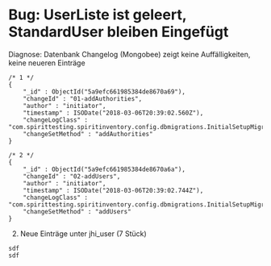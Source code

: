Bug: UserListe ist geleert, StandardUser bleiben Eingefügt
==========================================================


Diagnose: Datenbank Changelog (Mongobee) zeigt keine Auffälligkeiten, keine neueren Einträge

```
/* 1 */
{
    "_id" : ObjectId("5a9efc661985384de8670a69"),
    "changeId" : "01-addAuthorities",
    "author" : "initiator",
    "timestamp" : ISODate("2018-03-06T20:39:02.560Z"),
    "changeLogClass" : "com.spirittesting.spiritinventory.config.dbmigrations.InitialSetupMigration",
    "changeSetMethod" : "addAuthorities"
}

/* 2 */
{
    "_id" : ObjectId("5a9efc661985384de8670a6a"),
    "changeId" : "02-addUsers",
    "author" : "initiator",
    "timestamp" : ISODate("2018-03-06T20:39:02.744Z"),
    "changeLogClass" : "com.spirittesting.spiritinventory.config.dbmigrations.InitialSetupMigration",
    "changeSetMethod" : "addUsers"
}
```
2. Neue Einträge unter jhi_user (7 Stück)

```
sdf
sdf

```
